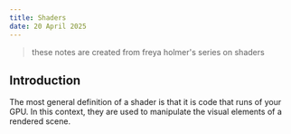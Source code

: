 ```yaml
---
title: Shaders
date: 20 April 2025
---
```


> these notes are created from freya holmer's series on shaders

## Introduction

The most general definition of a shader is that it is code that runs of your GPU. In this context, they are used to manipulate the visual elements of a rendered scene.